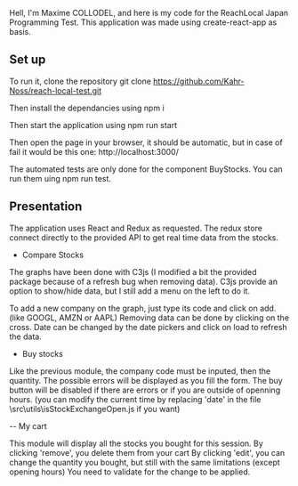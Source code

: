 Hell, I'm Maxime COLLODEL, and here is my code for the ReachLocal Japan Programming Test.
This application was made using create-react-app as basis.

## Set up

To run it, clone the repository
git clone https://github.com/Kahr-Noss/reach-local-test.git

Then install the dependancies using
npm i

Then start the application using 
npm run start

Then open the page in your browser, it should be automatic, but in case of fail it would be this one:
http://localhost:3000/

The automated tests are only done for the component BuyStocks.
You can run them uing npm run test.

## Presentation

The application uses React and Redux as requested.
The redux store connect directly to the provided API to get real time data from the stocks.

- Compare Stocks

The graphs have been done with C3js (I modified a bit the provided package because of a refresh bug when removing data).
C3js provide an option to show/hide data, but I still add a menu on the left to do it.

To add a new company on the graph, just type its code and click on add. (like GOOGL, AMZN or AAPL)
Removing data can be done by clicking on the cross.
Date can be changed by the date pickers and click on load to refresh the data.

- Buy stocks

Like the previous module, the company code must be inputed, then the quantity.
The possible errors will be displayed as you fill the form.
The buy button will be disabled if there are errors or if you are outside of openning hours. (you can modify the current time by replacing 'date' in the file \src\utils\isStockExchangeOpen.js if you want)

-- My cart

This module will display all the stocks you bought for this session.
By clicking 'remove', you delete them from your cart
By clicking 'edit', you can change the quantity you bought, but still with the same limitations (except opening hours)
You need to validate for the change to be applied.


